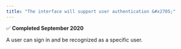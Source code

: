 ```yaml
---
title: "The interface will support user authentication &#x2705;"
---
```

&#x2705; **Completed September 2020**

A user can sign in and be recognized as a specific user.
